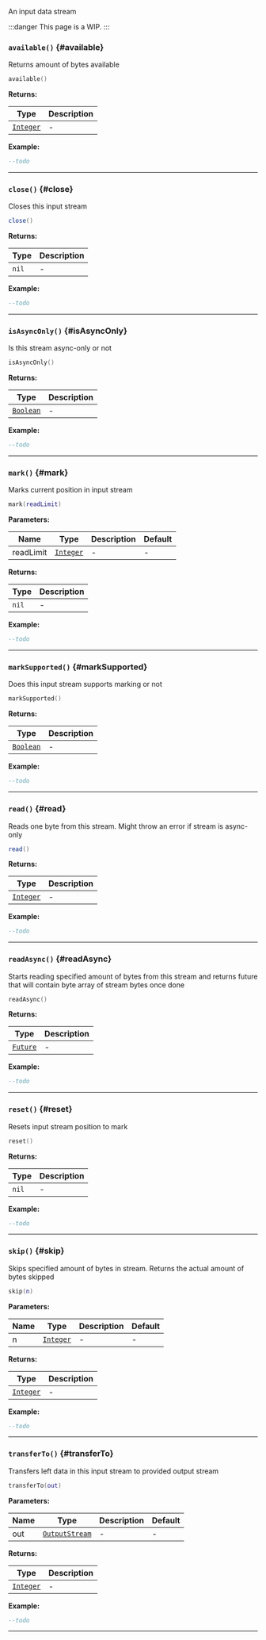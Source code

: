An input data stream

:::danger
This page is a WIP.
:::

### <code>available()</code> \{#available}

Returns amount of bytes available

```lua
available()
```

**Returns:**

| Type                                             | Description |
| ------------------------------------------------ | ----------- |
| <code>[Integer](/tutorials/types/Numbers)</code> | -           |

**Example:**

```lua
--todo
```

---

### <code>close()</code> \{#close}

Closes this input stream

```lua
close()
```

**Returns:**

| Type             | Description |
| ---------------- | ----------- |
| <code>nil</code> | -           |

**Example:**

```lua
--todo
```

---

### <code>isAsyncOnly()</code> \{#isAsyncOnly}

Is this stream async-only or not

```lua
isAsyncOnly()
```

**Returns:**

| Type                                              | Description |
| ------------------------------------------------- | ----------- |
| <code>[Boolean](/tutorials/types/Booleans)</code> | -           |

**Example:**

```lua
--todo
```

---

### <code>mark()</code> \{#mark}

Marks current position in input stream

```lua
mark(readLimit)
```

**Parameters:**

| Name      | Type                                             | Description | Default |
| --------- | ------------------------------------------------ | ----------- | ------- |
| readLimit | <code>[Integer](/tutorials/types/Numbers)</code> | -           | -       |

**Returns:**

| Type             | Description |
| ---------------- | ----------- |
| <code>nil</code> | -           |

**Example:**

```lua
--todo
```

---

### <code>markSupported()</code> \{#markSupported}

Does this input stream supports marking or not

```lua
markSupported()
```

**Returns:**

| Type                                              | Description |
| ------------------------------------------------- | ----------- |
| <code>[Boolean](/tutorials/types/Booleans)</code> | -           |

**Example:**

```lua
--todo
```

---

### <code>read()</code> \{#read}

Reads one byte from this stream. Might throw an error if stream is async-only

```lua
read()
```

**Returns:**

| Type                                             | Description |
| ------------------------------------------------ | ----------- |
| <code>[Integer](/tutorials/types/Numbers)</code> | -           |

**Example:**

```lua
--todo
```

---

### <code>readAsync()</code> \{#readAsync}

Starts reading specified amount of bytes from this stream and returns future that will contain byte array of stream bytes once done

```lua
readAsync()
```

**Returns:**

| Type                                        | Description |
| ------------------------------------------- | ----------- |
| <code>[Future](/globals/Data/Future)</code> | -           |

**Example:**

```lua
--todo
```

---

### <code>reset()</code> \{#reset}

Resets input stream position to mark

```lua
reset()
```

**Returns:**

| Type             | Description |
| ---------------- | ----------- |
| <code>nil</code> | -           |

**Example:**

```lua
--todo
```

---

### <code>skip()</code> \{#skip}

Skips specified amount of bytes in stream. Returns the actual amount of bytes skipped

```lua
skip(n)
```

**Parameters:**

| Name | Type                                             | Description | Default |
| ---- | ------------------------------------------------ | ----------- | ------- |
| n    | <code>[Integer](/tutorials/types/Numbers)</code> | -           | -       |

**Returns:**

| Type                                             | Description |
| ------------------------------------------------ | ----------- |
| <code>[Integer](/tutorials/types/Numbers)</code> | -           |

**Example:**

```lua
--todo
```

---

### <code>transferTo()</code> \{#transferTo}

Transfers left data in this input stream to provided output stream

```lua
transferTo(out)
```

**Parameters:**

| Name | Type                                                    | Description | Default |
| ---- | ------------------------------------------------------- | ----------- | ------- |
| out  | <code>[OutputStream](/globals/Data/OutputStream)</code> | -           | -       |

**Returns:**

| Type                                             | Description |
| ------------------------------------------------ | ----------- |
| <code>[Integer](/tutorials/types/Numbers)</code> | -           |

**Example:**

```lua
--todo
```

---

